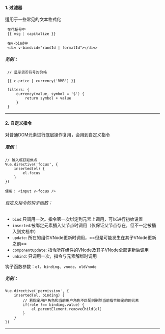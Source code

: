 #### 1. 过滤器

 适用于一些常见的文本格式化

```
 在花括号中
 {{ msg | capitalize }}

 在v-bind中
 <div v-bind:id="randId | formatId"></div>
 ```

 ##### 范例：

```
 // 显示货币符号的价格

 {{ c.price | currency('RMB') }}

 filters: {
     currency(value, symbol = '$') {
         return symbol + value
     }
 }
 ```

 ---

#### 2. 自定义指令

对普通DOM元素进行底层操作复用，会用到自定义指令

##### 范例：
```
// 输入框获取焦点
Vue.directive('focus', {
    inserted(el) {
        el.focus
    }
})

使用： <input v-focus />
```

###### 自定义指令的钩子函数：

+ `bind`:只调用一次。指令第一次绑定到元素上调用，可以进行初始设置
+ `inserted`:被绑定元素插入父节点时调用（仅保证父节点存在，但不一定被插入到文档中）
+ `update`: 所在的组件VNode更新时调用，==但是可能发生在其子VNode更新之前==
+ `componentUpdate`: 指令所在组件的VNode及其子VNode全部更新后调用
+ `unbind`: 只调用一次，指令与元素解绑时调用


钩子函数参数：`el`、`binding`、`vnode`、`oldVnode`


##### 范例：

```
Vue.directive('permission', {
    inserted(el, binding) {
        // 若指定用户角色和当前用户角色不匹配则删除当前指令绑定的的元素
        if(role !== binding.value) {
            el.parentElement.removeChild(el)
        }
    }
})
```

---

